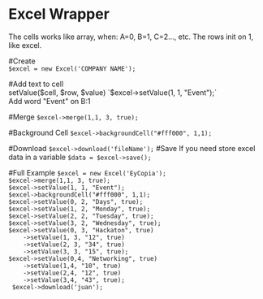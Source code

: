# Excel Wrapper
The cells works like array, when: A=0, B=1, C=2..., etc.
The rows init on 1, like excel.

#Create  
`$excel = new Excel('COMPANY NAME');`  

#Add text to cell  
setValue($cell, $row, $value)  
`$excel->setValue(1, 1, "Event");`  
Add word "Event" on B:1

#Merge
`$excel->merge(1,1, 3, true);`  

#Background Cell
`$excel->backgroundCell("#fff000", 1,1);`  

#Download
`$excel->download('fileName');`
#Save
If you need store excel data in a variable
`$data = $excel->save();`

#Full Example
`$excel = new Excel('EyCopia');`  
 `$excel->merge(1,1, 3, true);`   
 `$excel->setValue(1, 1, "Event");`  
 `$excel->backgroundCell("#fff000", 1,1);`  
 `$excel->setValue(0, 2, "Days", true);`  
 `$excel->setValue(1, 2, "Monday", true);`  
 `$excel->setValue(2, 2, "Tuesday", true);`  
 `$excel->setValue(3, 2, "Wednesday", true);`  
 `$excel->setValue(0, 3, "Hackaton", true)`  
 `    ->setValue(1, 3, "12", true)`  
 `    ->setValue(2, 3, "34", true)`  
 `    ->setValue(3, 3, "15", true);`  
 `$excel->setValue(0,4, "Networking", true)`  
 `    ->setValue(1,4, "10", true)`  
 `    ->setValue(2,4, "12", true)`  
 `    ->setValue(3,4, "43", true);`  
 ` $excel->download('juan');`  
